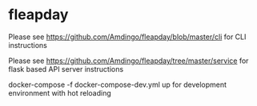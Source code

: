 # fleapday

Please see https://github.com/Amdingo/fleapday/blob/master/cli for CLI instructions

Please see https://github.com/Amdingo/fleapday/tree/master/service for flask based API server instructions

docker-compose -f docker-compose-dev.yml up for development environment with hot reloading
